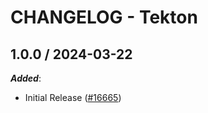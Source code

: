 # CHANGELOG - Tekton

<!-- towncrier release notes start -->

## 1.0.0 / 2024-03-22

***Added***:

* Initial Release ([#16665](https://github.com/DataDog/integrations-core/pull/16665))
